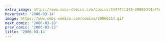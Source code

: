 ```yaml
---
extra_image: https://www.smbc-comics.com/comics/1447471148-20060314after.png
hovertext: '2006-03-14'
image: https://www.smbc-comics.com/comics/20060314.gif
next_comic: '2006-03-18'
prev_comic: '2006-03-13'
title: '2006-03-14'
---
```


